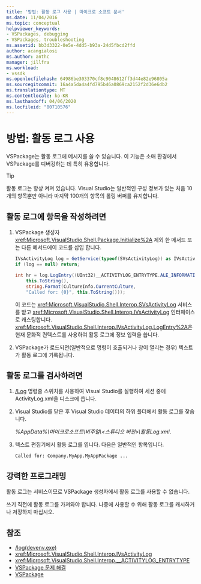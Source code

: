 ```yaml
---
title: '방법: 활동 로그 사용 | 마이크로 소프트 문서'
ms.date: 11/04/2016
ms.topic: conceptual
helpviewer_keywords:
- VSPackages, debugging
- VSPackages, troubleshooting
ms.assetid: bb3d3322-0e5e-4dd5-b93a-24d5fbcd2ffd
author: acangialosi
ms.author: anthc
manager: jillfra
ms.workload:
- vssdk
ms.openlocfilehash: 64986be303370cf8c9048612ff3d44e82e96805a
ms.sourcegitcommit: 16a4a5da4a4fd795b46a0869ca2152f2d36e6db2
ms.translationtype: MT
ms.contentlocale: ko-KR
ms.lasthandoff: 04/06/2020
ms.locfileid: "80710576"
---
```

# <a name="how-to-use-the-activity-log"></a>방법: 활동 로그 사용
VSPackage는 활동 로그에 메시지를 쓸 수 있습니다. 이 기능은 소매 환경에서 VSPackage를 디버깅하는 데 특히 유용합니다.

> [!TIP]
> 활동 로그는 항상 켜져 있습니다. Visual Studio는 일반적인 구성 정보가 있는 처음 10개의 항목뿐만 아니라 마지막 100개의 항목의 롤링 버퍼를 유지합니다.

## <a name="to-write-an-entry-to-the-activity-log"></a>활동 로그에 항목을 작성하려면

1. VSPackage 생성자 <xref:Microsoft.VisualStudio.Shell.Package.Initialize%2A> 제외 한 메서드 또는 다른 메서드에이 코드를 삽입 합니다.

    ```csharp
    IVsActivityLog log = GetService(typeof(SVsActivityLog)) as IVsActivityLog;
    if (log == null) return;

    int hr = log.LogEntry((UInt32)__ACTIVITYLOG_ENTRYTYPE.ALE_INFORMATION,
        this.ToString(),
        string.Format(CultureInfo.CurrentCulture,
        "Called for: {0}", this.ToString()));
    ```

     이 코드는 <xref:Microsoft.VisualStudio.Shell.Interop.SVsActivityLog> 서비스를 받고 <xref:Microsoft.VisualStudio.Shell.Interop.IVsActivityLog> 인터페이스로 캐스팅합니다. <xref:Microsoft.VisualStudio.Shell.Interop.IVsActivityLog.LogEntry%2A>은 현재 문화적 컨텍스트를 사용하여 활동 로그에 정보 입력을 씁니다.

2. VSPackage가 로드되면(일반적으로 명령이 호출되거나 창이 열리는 경우) 텍스트가 활동 로그에 기록됩니다.

## <a name="to-examine-the-activity-log"></a>활동 로그를 검사하려면

1. [/Log](../ide/reference/log-devenv-exe.md) 명령줄 스위치를 사용하여 Visual Studio를 실행하여 세션 중에 ActivityLog.xml을 디스크에 씁니다.

2. Visual Studio를 닫은 후 Visual Studio 데이터의 하위 폴더에서 활동 로그를 찾습니다.

   <em> *%AppData%</em>\마이크로소프트\비주얼\\\<스튜디오 버전>\활동Log.xml*.

3. 텍스트 편집기에서 활동 로그를 엽니다. 다음은 일반적인 항목입니다.

   ```
   Called for: Company.MyApp.MyAppPackage ...
   ```

## <a name="robust-programming"></a>강력한 프로그래밍

활동 로그는 서비스이므로 VSPackage 생성자에서 활동 로그를 사용할 수 없습니다.

쓰기 직전에 활동 로그를 가져와야 합니다. 나중에 사용할 수 위해 활동 로그를 캐시하거나 저장하지 마십시오.

## <a name="see-also"></a>참조

- [/log(devenv.exe)](../ide/reference/log-devenv-exe.md)
- <xref:Microsoft.VisualStudio.Shell.Interop.IVsActivityLog>
- <xref:Microsoft.VisualStudio.Shell.Interop.__ACTIVITYLOG_ENTRYTYPE>
- [VSPackage 문제 해결](../extensibility/troubleshooting-vspackages.md)
- [VSPackage](../extensibility/internals/vspackages.md)
